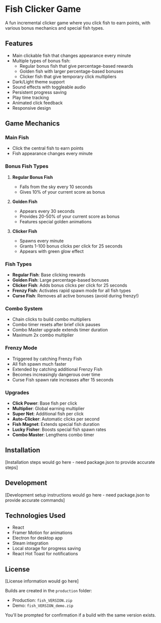 # Fish Clicker Game

A fun incremental clicker game where you click fish to earn points, with various bonus mechanics and special fish types.

## Features

- Main clickable fish that changes appearance every minute
- Multiple types of bonus fish:
  - Regular bonus fish that give percentage-based rewards
  - Golden fish with larger percentage-based bonuses
  - Clicker fish that give temporary click multipliers
- Dark/Light theme support
- Sound effects with toggleable audio
- Persistent progress saving
- Play time tracking
- Animated click feedback
- Responsive design

## Game Mechanics

### Main Fish
- Click the central fish to earn points
- Fish appearance changes every minute

### Bonus Fish Types
1. **Regular Bonus Fish**
   - Falls from the sky every 10 seconds
   - Gives 10% of your current score as bonus

2. **Golden Fish**
   - Appears every 30 seconds
   - Provides 20-50% of your current score as bonus
   - Features special golden animations

3. **Clicker Fish**
   - Spawns every minute
   - Grants 1-100 bonus clicks per click for 25 seconds
   - Appears with green glow effect

### Fish Types
- **Regular Fish**: Base clicking rewards
- **Golden Fish**: Large percentage-based bonuses
- **Clicker Fish**: Adds bonus clicks per click for 25 seconds
- **Frenzy Fish**: Activates rapid spawn mode for all fish types
- **Curse Fish**: Removes all active bonuses (avoid during frenzy!)

### Combo System
- Chain clicks to build combo multipliers
- Combo timer resets after brief click pauses
- Combo Master upgrade extends timer duration
- Maximum 2x combo multiplier

### Frenzy Mode
- Triggered by catching Frenzy Fish
- All fish spawn much faster
- Extended by catching additional Frenzy Fish
- Becomes increasingly dangerous over time
- Curse Fish spawn rate increases after 15 seconds

### Upgrades
- **Click Power**: Base fish per click
- **Multiplier**: Global earning multiplier
- **Super Net**: Additional fish per click
- **Auto-Clicker**: Automatic clicks per second
- **Fish Magnet**: Extends special fish duration
- **Lucky Fisher**: Boosts special fish spawn rates
- **Combo Master**: Lengthens combo timer

## Installation

[Installation steps would go here - need package.json to provide accurate steps]

## Development

[Development setup instructions would go here - need package.json to provide accurate commands]

## Technologies Used

- React
- Framer Motion for animations
- Electron for desktop app
- Steam integration
- Local storage for progress saving
- React Hot Toast for notifications

## License

[License information would go here]

Builds are created in the `production` folder:
- Production: `fish_VERSION.zip`
- Demo: `fish_VERSION_demo.zip`

You'll be prompted for confirmation if a build with the same version exists.

